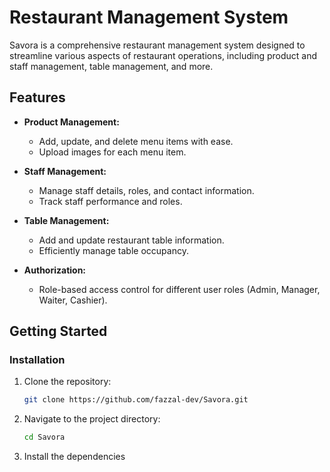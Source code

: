 #  Restaurant Management System

Savora is a comprehensive restaurant management system designed to streamline various aspects of restaurant operations, including product and staff management, table management, and more.

## Features

- **Product Management:**
  - Add, update, and delete menu items with ease.
  - Upload images for each menu item.

- **Staff Management:**
  - Manage staff details, roles, and contact information.
  - Track staff performance and roles.

- **Table Management:**
  - Add and update restaurant table information.
  - Efficiently manage table occupancy.

- **Authorization:**
  - Role-based access control for different user roles (Admin, Manager, Waiter, Cashier).

## Getting Started

### Installation

1. Clone the repository:

    ```bash
    git clone https://github.com/fazzal-dev/Savora.git
    ```

2. Navigate to the project directory:

    ```bash
    cd Savora
    ```

3. Install the dependencies
